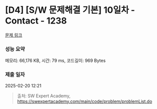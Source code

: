 # [D4] [S/W 문제해결 기본] 10일차 - Contact - 1238 

[문제 링크](https://swexpertacademy.com/main/code/problem/problemDetail.do?contestProbId=AV15B1cKAKwCFAYD) 

### 성능 요약

메모리: 66,176 KB, 시간: 79 ms, 코드길이: 969 Bytes

### 제출 일자

2025-02-20 12:21



> 출처: SW Expert Academy, https://swexpertacademy.com/main/code/problem/problemList.do